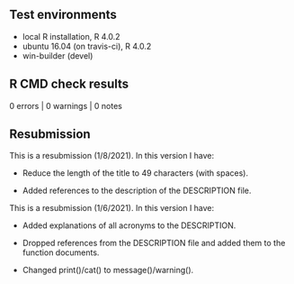 ## Test environments
* local R installation, R 4.0.2
* ubuntu 16.04 (on travis-ci), R 4.0.2
* win-builder (devel)

## R CMD check results

0 errors | 0 warnings | 0 notes


## Resubmission
This is a resubmission (1/8/2021). In this version I have:

* Reduce the length of the title to 49 characters (with spaces).

* Added references to the description of the DESCRIPTION file.


This is a resubmission (1/6/2021). In this version I have:

* Added explanations of all acronyms to the DESCRIPTION.

* Dropped references from the DESCRIPTION file and added them to the function documents.

* Changed print()/cat() to message()/warning().


